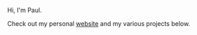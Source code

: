 Hi, I'm Paul.

Check out my personal [website](https://www.pab.dev/) and my various projects below.
